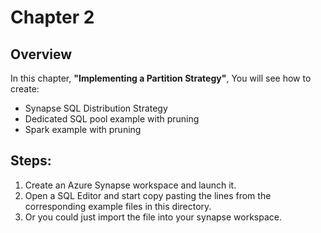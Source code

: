# Chapter 2

## Overview
In this chapter, **"Implementing a Partition Strategy"**, You will see how to create: 

* Synapse SQL Distribution Strategy
* Dedicated SQL pool example with pruning
* Spark example with pruning


## Steps:

1. Create an Azure Synapse workspace and launch it.
2. Open a SQL Editor and start copy pasting the lines from the corresponding example files in this directory.
3. Or you could just import the file into your synapse workspace.

